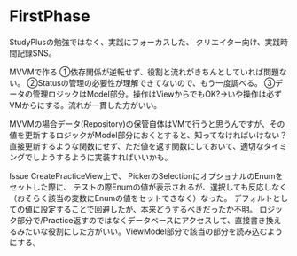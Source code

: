 # FirstPhase

StudyPlusの勉強ではなく、実践にフォーカスした、
クリエイター向け、実践時間記録SNS。

MVVMで作る
①依存関係が逆転せず、役割と流れがきちんとしていれば問題ない。
②Statusの管理の必要性が理解できてないので、もう一度調べる。
③データの管理ロジックはModel部分。操作はViewからでもOK?→いや操作は必ずVMからにする。流れが一貫した方がいい。

MVVMの場合データ(Repository)の保管自体はVMで行うと思うんですが、その値を更新するロジックがModel部分におくとすると、知ってなければいけない？
直接更新するような関数にせず、ただ値を返す関数にしておいて、適切なタイミングでしようするように実装すればいいかも。


Issue
CreatePracticeView上で、
PickerのSelectionにオプショナルのEnumをセットした際に、
テストの際Enumの値が表示されるが、選択しても反応しなく（おそらく該当の変数にEnumの値をセットできなく）なった。
デフォルトとしての値に設定することで回避したが、本来どうするべきだったか不明。
ロジック部分で/Practice返すのではなくデータベースにアクセスして、直接書き換えるみたいな役割にした方がいい。ViewModel部分で該当の部分を読み込むようにする。
